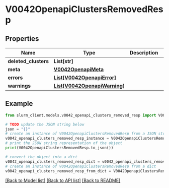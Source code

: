 # V0042OpenapiClustersRemovedResp


## Properties

Name | Type | Description | Notes
------------ | ------------- | ------------- | -------------
**deleted_clusters** | **List[str]** |  | 
**meta** | [**V0042OpenapiMeta**](V0042OpenapiMeta.md) |  | [optional] 
**errors** | [**List[V0042OpenapiError]**](V0042OpenapiError.md) |  | [optional] 
**warnings** | [**List[V0042OpenapiWarning]**](V0042OpenapiWarning.md) |  | [optional] 

## Example

```python
from slurm_client.models.v0042_openapi_clusters_removed_resp import V0042OpenapiClustersRemovedResp

# TODO update the JSON string below
json = "{}"
# create an instance of V0042OpenapiClustersRemovedResp from a JSON string
v0042_openapi_clusters_removed_resp_instance = V0042OpenapiClustersRemovedResp.from_json(json)
# print the JSON string representation of the object
print(V0042OpenapiClustersRemovedResp.to_json())

# convert the object into a dict
v0042_openapi_clusters_removed_resp_dict = v0042_openapi_clusters_removed_resp_instance.to_dict()
# create an instance of V0042OpenapiClustersRemovedResp from a dict
v0042_openapi_clusters_removed_resp_from_dict = V0042OpenapiClustersRemovedResp.from_dict(v0042_openapi_clusters_removed_resp_dict)
```
[[Back to Model list]](../README.md#documentation-for-models) [[Back to API list]](../README.md#documentation-for-api-endpoints) [[Back to README]](../README.md)


